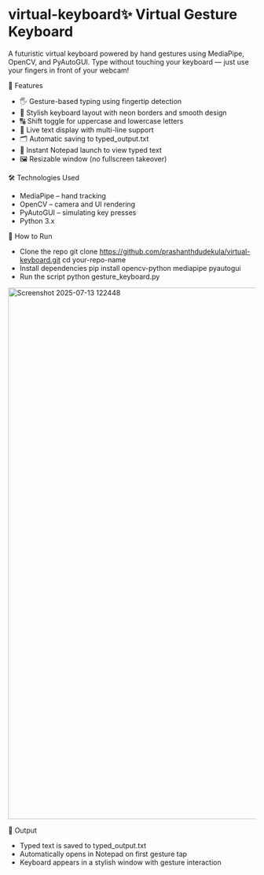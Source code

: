 # virtual-keyboard✨ Virtual Gesture Keyboard
A futuristic virtual keyboard powered by hand gestures using MediaPipe, OpenCV, and PyAutoGUI. Type without touching your keyboard — just use your fingers in front of your webcam!

📸 Features
- 🖐️ Gesture-based typing using fingertip detection
- 🎨 Stylish keyboard layout with neon borders and smooth design
- 🔠 Shift toggle for uppercase and lowercase letters
- 📝 Live text display with multi-line support
- 🗂️ Automatic saving to typed_output.txt
- 🧾 Instant Notepad launch to view typed text
- 🖼️ Resizable window (no fullscreen takeover)

🛠️ Technologies Used
- MediaPipe – hand tracking
- OpenCV – camera and UI rendering
- PyAutoGUI – simulating key presses
- Python 3.x

🚀 How to Run
- Clone the repo
git clone https://github.com/prashanthdudekula/virtual-keyboard.git
cd your-repo-name
- Install dependencies
pip install opencv-python mediapipe pyautogui
- Run the script
python gesture_keyboard.py

<img width="1920" height="1080" alt="Screenshot 2025-07-13 122448" src="https://github.com/user-attachments/assets/1d26fc6e-0e89-4d8c-83b1-d4ca8dc36f68" />


📂 Output
- Typed text is saved to typed_output.txt
- Automatically opens in Notepad on first gesture tap
- Keyboard appears in a stylish window with gesture interaction

